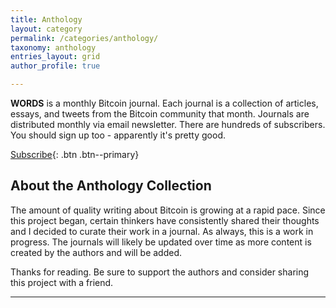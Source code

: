 ```yaml
---
title: Anthology
layout: category
permalink: /categories/anthology/
taxonomy: anthology
entries_layout: grid
author_profile: true

---
```


**WORDS** is a monthly Bitcoin journal. Each journal is a collection of articles, essays, and tweets from the Bitcoin community that month. Journals are distributed monthly via email newsletter. There are hundreds of subscribers. You should sign up too - apparently it's pretty good.

[<i class="far fa-envelope"></i> Subscribe](https://mailchi.mp/59e9fda5b387/words){: .btn .btn--primary}

## About the Anthology Collection
The amount of quality writing about Bitcoin is growing at a rapid pace. Since this project began, certain thinkers have consistently shared their thoughts and I decided to curate their work in a journal. As always, this is a work in progress. The journals will likely be updated over time as more content is created by the authors and will be added. 

Thanks for reading. Be sure to support the authors and consider sharing this project with a friend.

***

